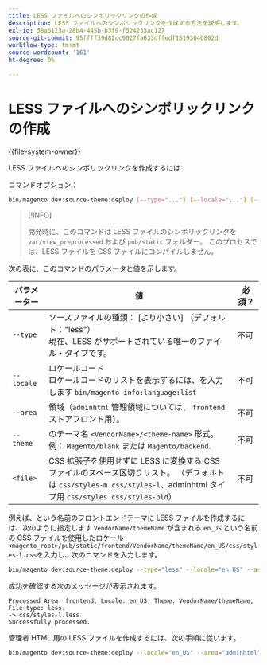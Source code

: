 ```yaml
---
title: LESS ファイルへのシンボリックリンクの作成
description: LESS ファイルへのシンボリックリンクを作成する方法を説明します。
exl-id: 58a6123a-28b4-445b-b3f9-f524233ac127
source-git-commit: 95ffff39d82cc9027fa633dffedf15193040802d
workflow-type: tm+mt
source-wordcount: '161'
ht-degree: 0%

---
```


# LESS ファイルへのシンボリックリンクの作成

{{file-system-owner}}

LESS ファイルへのシンボリックリンクを作成するには：

コマンドオプション：

```bash
bin/magento dev:source-theme:deploy [--type="..."] [--locale="..."] [--area="..."] [--theme="..."] [file1] ... [fileN]
```

>[!INFO]
>
>開発時に、このコマンドは LESS ファイルのシンボリックリンクを `var/view_preprocessed` および `pub/static` フォルダー。 このプロセスでは、LESS ファイルを CSS ファイルにコンパイルしません。

次の表に、このコマンドのパラメータと値を示します。

| パラメーター | 値 | 必須？ |
| --------- | ----- | --------- |
| `--type` | ソースファイルの種類： [より小さい] （デフォルト：&quot;less&quot;）<br>現在、LESS がサポートされている唯一のファイル・タイプです。 | 不可 |
| `--locale` | ロケールコード<br>ロケールコードのリストを表示するには、を入力します `bin/magento info:language:list` | 不可 |
| `--area` | 領域（`adminhtml` 管理領域については、 `frontend` ストアフロント用）。 | 不可 |
| `--theme` | のテーマ名 `<VendorName>/<theme-name>` 形式。 例： `Magento/blank` または `Magento/backend`. | 不可 |
| `<file>` | CSS 拡張子を使用せずに LESS に変換する CSS ファイルのスペース区切りリスト。 （デフォルトは `css/styles-m css/styles-l`、adminhtml タイプ用 `css/styles css/styles-old`） | 不可 |

例えば、という名前のフロントエンドテーマに LESS ファイルを作成するには、次のように指定します `VendorName/themeName` が含まれる `en_US` という名前の CSS ファイルを使用したロケール `<magento_root>/pub/static/frontend/VendorName/themeName/en_US/css/styles-l.css`を入力し、次のコマンドを入力します。

```bash
bin/magento dev:source-theme:deploy --type="less" --locale="en_US" --area="frontend" --theme="VendorName/themeName" css/styles-l
```

成功を確認する次のメッセージが表示されます。

```terminal
Processed Area: frontend, Locale: en_US, Theme: VendorName/themeName, File type: less.
-> css/styles-l.less
Successfully processed.
```

管理者 HTML 用の LESS ファイルを作成するには、次の手順に従います。

```bash
bin/magento dev:source-theme:deploy --locale="en_US" --area="adminhtml" --theme="Magento/backend" css/styles css/styles-old
```

